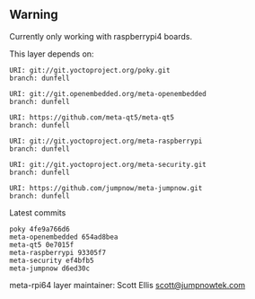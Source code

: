 ## Warning
Currently only working with raspberrypi4 boards.

This layer depends on:

    URI: git://git.yoctoproject.org/poky.git
    branch: dunfell

    URI: git://git.openembedded.org/meta-openembedded
    branch: dunfell

    URI: https://github.com/meta-qt5/meta-qt5
    branch: dunfell

    URI: git://git.yoctoproject.org/meta-raspberrypi
    branch: dunfell

    URI: git://git.yoctoproject.org/meta-security.git
    branch: dunfell

    URI: https://github.com/jumpnow/meta-jumpnow.git
    branch: dunfell

Latest commits

    poky 4fe9a766d6
    meta-openembedded 654ad8bea
    meta-qt5 0e7015f
    meta-raspberrypi 93305f7
    meta-security ef4bfb5
    meta-jumpnow d6ed30c

meta-rpi64 layer maintainer: Scott Ellis <scott@jumpnowtek.com>
